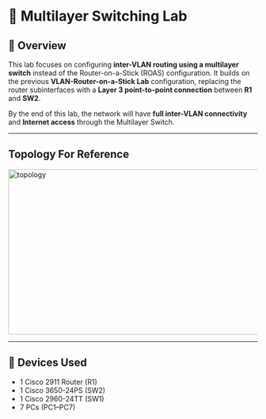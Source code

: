 # 🧩 Multilayer Switching Lab

## 📘 Overview
This lab focuses on configuring **inter-VLAN routing using a multilayer switch** instead of the Router-on-a-Stick (ROAS) configuration. It builds on the previous **VLAN-Router-on-a-Stick Lab** configuration, replacing the router subinterfaces with a **Layer 3 point-to-point connection** between **R1** and **SW2**.  

By the end of this lab, the network will have **full inter-VLAN connectivity** and **Internet access** through the Multilayer Switch.

---

## Topology For Reference
<img width="672" height="333" alt="topology" src="https://github.com/user-attachments/assets/a184dcd7-a2a7-450e-b700-8637ccfe82b7" />

---

## 🧰 Devices Used
- 1 Cisco 2911 Router (R1)  
- 1 Cisco 3650-24PS (SW2)
- 1 Cisco 2960-24TT (SW1)  
- 7 PCs (PC1–PC7)  
